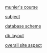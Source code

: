 [munier's course](https://munier.perso.univ-pau.fr/temp/R209/)

[subject](https://munier.perso.univ-pau.fr/temp/R209/sujet-projet.pdf)

[database scheme](https://1drv.ms/x/s!AmBp4oXv02u1gSRNCPRBLAiakE-S?e=aFIH7P)

[db layout](https://dbdiagram.io/d/64561898dca9fb07c49c028e)

[overall site aspect](https://excalidraw.com/#room=3e9aa9f1fda2eba01b57,Oje23h2vRnRlo1vp3FFNDg)

<!-- [website preview](http://prjwww.univ-pau.fr/~adehu)

`ssh adehu@prjwww.univ-pau.fr` -->



